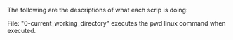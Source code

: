 The following are the descriptions of what each scrip is doing:

File: "0-current_working_directory" executes the pwd linux command when executed.
